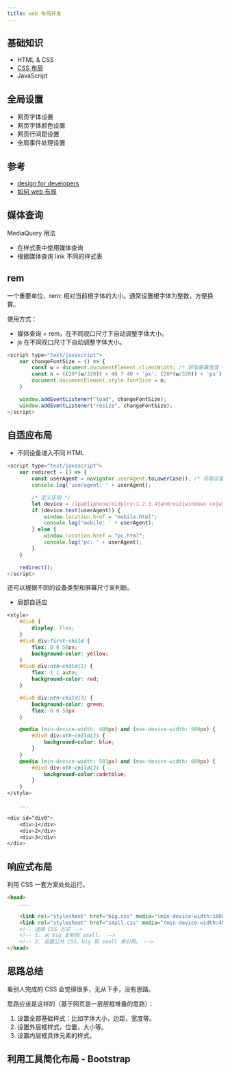 ```yaml
---
title: web 布局开发
---
```


## 基础知识

- HTML & CSS
- [CSS 布局](https://developer.mozilla.org/zh-CN/docs/Learn/CSS/CSS_layout)
- JavaScript

## 全局设置

- 网页字体设置
- 网页字体颜色设置
- 网页行间距设置
- 全局事件处理设置

## 参考

- [design for developers](https://www.taniarascia.com/design-for-developers/)
- [如何 web 布局](https://www.uisdc.com/web-layout-frame)

## 媒体查询

MediaQuery 用法

- 在样式表中使用媒体查询
- 根据媒体查询 link 不同的样式表

## rem

一个重要单位，rem: 相对当前根字体的大小。通常设置根字体为整数，方便换算。

使用方式：

- 媒体查询 + rem，在不同视口尺寸下自动调整字体大小。
- js 在不同视口尺寸下自动调整字体大小。

```js title="根据视口尺寸调整字体大小"
<script type="text/javascript">
    var changeFontSize = () => {
        const w = document.documentElement.clientWidth; /* 获取屏幕宽度 */
        const n = ((20*(w/320)) > 40 ? 40 + 'px': (20*(w/320)) + 'px');
        document.documentElement.style.fontSize = n;
    }

    window.addEventListener("load", changeFontSize);
    window.addEventListener("resize", changeFontSize);
</script>
```

## 自适应布局

- 不同设备进入不同 HTML

```js title="通过 JS 获取设备类型跳转不同 HTML"
<script type="text/javascript">
    var redirect = () => {
        const userAgent = navigator.userAgent.toLowerCase(); /* 获取设备 useragent */
        console.log('useragent: ' + userAgent);

        /* 定义正则 */
        let device = /ipad|iphone|midp|rv:1.2.3.4|android|windows ce|windows mobile/; 
        if (device.test(userAgent)) {
            window.location.href = "mobile.html";
            console.log('mobile: ' + userAgent);
        } else {
            window.location.href = "pc.html";
            console.log('pc: ' + userAgent);
        }
    }

    redirect();
</script>
```

还可以根据不同的设备类型和屏幕尺寸来判断。

- 局部自适应

```css title="通过媒体查询视口尺寸局部自适应"
<style>
    #div0 {
        display: flex;
    }
    #div0 div:first-child {
        flex: 0 0 50px;
        background-color: yellow;
    }
    #div0 div:nth-child(2) {
        flex: 1 1 auto;
        background-color: red;
    }

    #div0 div:nth-child(3) {
        background-color: green;
        flex: 0 0 50px
    }

    @media (min-device-width: 400px) and (max-device-width: 500px) {
        #div0 div:nth-child(2) {
            background-color: blue;
        }
    }
    @media (min-device-width: 501px) and (max-device-width: 600px) {
        #div0 div:nth-child(2) {
            background-color:cadetblue;
        }
    }
</style>

    ...

<div id="div0">
    <div>1</div>
    <div>2</div>
    <div>3</div>
</div>
```

## 响应式布局

利用 CSS 一套方案处处运行。

```html title="通过媒体查询根据视口尺寸选择不同 CSS"
<head>
    ...

    <link rel="stylesheet" href="big.css" media="(min-device-width:1000px)">
    <link rel="stylesheet" href="small.css" media="(min-device-width:400px) and (max-device-width:600px)">
    <!-- 选择 CSS 方式 -->
    <!-- 1. 从 big 复制到 small。 -->
    <!-- 2. 设置公共 CSS，big 和 small 来引用。 -->
</head>
```

## 思路总结

看别人完成的 CSS 会觉得很多，无从下手，没有思路。

思路应该是这样的（基于网页是一层层框堆叠的思路）：

1. 设置全部基础样式：比如字体大小，边距，宽度等。
2. 设置外层框样式，位置，大小等。
3. 设置内层框具体元素的样式。

## 利用工具简化布局 - Bootstrap